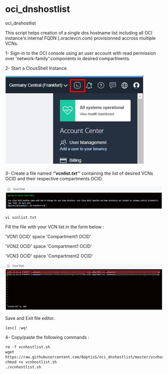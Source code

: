 # oci_dnshostlist
oci_dnshostlist

This script helps creation of a single dns hostname list including all OCI instance's internal FQDN (.oraclevcn.com) provisionned accross multiple VCNs. 

1- Sign-in to the OCI console using an user account with read permission over 'network-family' components in desired compartments. 


2- Start a ClousShell Instance. 

![PMScreens](https://raw.githubusercontent.com/BaptisS/oci_dnshostlist/master/pics/StartCloudsh.JPG)


3- Create a file named ***‘'vcnlist.txt'’*** containing the list of desired VCNs OCID and their respective compartments OCID. 

![PMScreens](https://raw.githubusercontent.com/BaptisS/oci_dnshostlist/master/pics/cloudsh01.JPG)

```
vi vcnlist.txt
```

Fill the file with your VCN list in the form below : 

'VCN1 OCID' space 'Compartment1 OCID'
  
'VCN2 OCID' space 'Compartment1 OCID' 
  
'VCN3 OCID' space 'Compartment2 OCID' 
  
  
![PMScreens](https://raw.githubusercontent.com/BaptisS/oci_dnshostlist/master/pics/vcnlist.txt.JPG)

Save and Exit file editor. 

```
[esc] :wq!
```



4- Copy/paste the following commands :  


```
rm -f vcnhostlist.sh
wget https://raw.githubusercontent.com/BaptisS/oci_dnshostlist/master/vcnhostlist.sh
chmod +x vcnhostlist.sh
./vcnhostlist.sh


```
